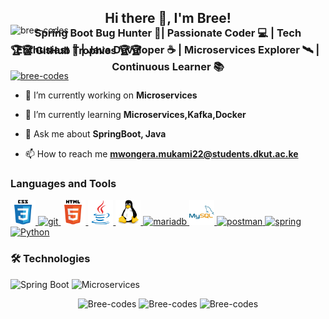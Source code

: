 <h2 align="center" style="margin-bottom: 0;">Hi there 👋, I'm Bree!</h2>
<h3 align="center" style="margin-top: 0;">Spring Boot Bug Hunter 🐞| Passionate Coder 💻 | Tech Enthusiast 🚀 | Java Developer ☕ | Microservices Explorer 🛰️ | Continuous Learner 📚</h3>

<p align="left" style="margin-top: -100px; margin-bottom: -10px;">
    <img src="https://komarev.com/ghpvc/?username=bree-codes&label=Profile%20views&color=0e75b6&style=flat" alt="bree-codes" />
</p>

<h3 align="left">🏆🏆 GitHub Trophies 🏆🏆 </h3>
<p align="left">
        <a href="https://github.com/ryo-ma/github-profile-trophy">
            <img src="https://github-profile-trophy.vercel.app/?username=bree-codes&theme=radical" alt="bree-codes" />
        </a>
</p>


- 🔭 I’m currently  working on **Microservices**

- 🌱 I’m currently learning **Microservices,Kafka,Docker**

- 💬 Ask me about **SpringBoot, Java**

- 📫 How to reach me **mwongera.mukami22@students.dkut.ac.ke**

<h3 align="left">Languages and  Tools</h3>
<p align="left"> 
    <a href="https://www.w3schools.com/css/" target="_blank" rel="noreferrer"> 
        <img src="https://raw.githubusercontent.com/devicons/devicon/master/icons/css3/css3-original-wordmark.svg" alt="css3" width="40" height="40"/> 
    </a> 
    <a href="https://git-scm.com/" target="_blank" rel="noreferrer"> 
        <img src="https://www.vectorlogo.zone/logos/git-scm/git-scm-icon.svg" alt="git" width="40" height="40"/> 
    </a> 
    <a href="https://www.w3.org/html/" target="_blank" rel="noreferrer"> 
        <img src="https://raw.githubusercontent.com/devicons/devicon/master/icons/html5/html5-original-wordmark.svg" alt="html5" width="40" height="40"/> 
    </a> 
    <a href="https://www.java.com" target="_blank" rel="noreferrer"> 
        <img src="https://raw.githubusercontent.com/devicons/devicon/master/icons/java/java-original.svg" alt="java" width="40" height="40"/> 
    </a> 
    <a href="https://www.linux.org/" target="_blank" rel="noreferrer"> 
        <img src="https://raw.githubusercontent.com/devicons/devicon/master/icons/linux/linux-original.svg" alt="linux" width="40" height="40"/> 
    </a> 
    <a href="https://mariadb.org/" target="_blank" rel="noreferrer"> 
        <img src="https://www.vectorlogo.zone/logos/mariadb/mariadb-icon.svg" alt="mariadb" width="40" height="40"/> 
    </a> 
    <a href="https://www.mysql.com/" target="_blank" rel="noreferrer"> 
        <img src="https://raw.githubusercontent.com/devicons/devicon/master/icons/mysql/mysql-original-wordmark.svg" alt="mysql" width="40" height="40"/> 
    </a> 
    <a href="https://postman.com" target="_blank" rel="noreferrer"> 
        <img src="https://www.vectorlogo.zone/logos/getpostman/getpostman-icon.svg" alt="postman" width="40" height="40"/> 
    </a> 
   <a href="https://spring.io/" target="_blank" rel="noreferrer"> 
        <img src="https://www.vectorlogo.zone/logos/springio/springio-icon.svg" alt="spring" width="40" height="40"/> 
    </a> 
    <a href="https://www.python.org/" target="_blank" rel="noreferrer">
    <img src="https://www.vectorlogo.zone/logos/python/python-icon.svg" alt="Python" width="40" height="40"/> 
</a>

    
<h3 align="left">🛠️ Technologies </h3>
<span>
  <img src="https://img.shields.io/badge/Spring%20Boot-6DB33F?style=for-the-badge&logo=spring-boot&logoColor=white" alt="Spring Boot"/>
  <img src="https://img.shields.io/badge/Microservices-FF5733?style=for-the-badge" alt="Microservices"/>
</span>


</p>

<div align="center">
  <!-- Top Languages Card -->
  <img src="https://github-readme-stats.vercel.app/api/top-langs?username=Bree-codes&show_icons=true&locale=en&layout=compact&theme=aura&hide_border=true" alt="Bree-codes" height="150" />
  
  <!-- GitHub Stats Card -->
  <img src="https://github-readme-stats.vercel.app/api?username=Bree-codes&show_icons=true&locale=en&theme=aura&hide_border=true" alt="Bree-codes" height="150" />
  
  <!-- GitHub Streak Card -->
  <img src="https://streak-stats.demolab.com?user=Bree-codes&locale=en&mode=daily&theme=aura&hide_border=true&border_radius=5" alt="Bree-codes" height="150" />
</div>


